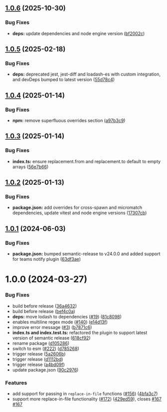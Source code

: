 ## [1.0.6](https://github.com/centralnicgroup-opensource/rtldev-middleware-semantic-release-replace-plugin/compare/v1.0.5...v1.0.6) (2025-10-30)


### Bug Fixes

* **deps:** update dependencies and node engine version ([bf2002c](https://github.com/centralnicgroup-opensource/rtldev-middleware-semantic-release-replace-plugin/commit/bf2002c6e8e79110f88c009ee5c1e8d96f20a0b2))

## [1.0.5](https://github.com/centralnicgroup-opensource/rtldev-middleware-semantic-release-replace-plugin/compare/v1.0.4...v1.0.5) (2025-02-18)


### Bug Fixes

* **deps:** deprecated jest, jest-diff and loadash-es with custom integration, and devDeps bumped to latest version ([55d78c4](https://github.com/centralnicgroup-opensource/rtldev-middleware-semantic-release-replace-plugin/commit/55d78c403e3bc820d7b4813a0b5b12f13ec371f5))

## [1.0.4](https://github.com/centralnicgroup-opensource/rtldev-middleware-semantic-release-replace-plugin/compare/v1.0.3...v1.0.4) (2025-01-14)


### Bug Fixes

* **npm:** remove superfluous overrides section ([a97b3c9](https://github.com/centralnicgroup-opensource/rtldev-middleware-semantic-release-replace-plugin/commit/a97b3c994f8ba8f9332f33ac24da9262b9f7cd6e))

## [1.0.3](https://github.com/centralnicgroup-opensource/rtldev-middleware-semantic-release-replace-plugin/compare/v1.0.2...v1.0.3) (2025-01-14)


### Bug Fixes

* **index.ts:** ensure replacement.from and replacement.to default to empty arrays ([56e7b66](https://github.com/centralnicgroup-opensource/rtldev-middleware-semantic-release-replace-plugin/commit/56e7b66ce5f38ae66b34d2eea7d0fe73bda71292))

## [1.0.2](https://github.com/centralnicgroup-opensource/rtldev-middleware-semantic-release-replace-plugin/compare/v1.0.1...v1.0.2) (2025-01-13)


### Bug Fixes

* **package.json:** add overrides for cross-spawn and micromatch dependencies, update vitest and node engine versions ([17307cb](https://github.com/centralnicgroup-opensource/rtldev-middleware-semantic-release-replace-plugin/commit/17307cb3ebc34eeddcb9549695b0185ffe46fb10))

## [1.0.1](https://github.com/centralnicgroup-opensource/rtldev-middleware-semantic-release-replace-plugin/compare/v1.0.0...v1.0.1) (2024-06-03)


### Bug Fixes

* **package.json:** bumped semantic-release to v24.0.0 and added support for teams notify plugin ([63df3ae](https://github.com/centralnicgroup-opensource/rtldev-middleware-semantic-release-replace-plugin/commit/63df3ae8999e765439a40f848a2f9c84d8477711))

# 1.0.0 (2024-03-27)


### Bug Fixes

* build before release ([36a4632](https://github.com/centralnicgroup-opensource/rtldev-middleware-semantic-release-replace-plugin/commit/36a46329f19069b380fea1a25a7d79cfafbd8735))
* build before release ([bef4c0a](https://github.com/centralnicgroup-opensource/rtldev-middleware-semantic-release-replace-plugin/commit/bef4c0a468596d215eeeb185754e39a6292296f1))
* **deps:** move lodash to dependencies ([#19](https://github.com/centralnicgroup-opensource/rtldev-middleware-semantic-release-replace-plugin/issues/19)) ([81c8098](https://github.com/centralnicgroup-opensource/rtldev-middleware-semantic-release-replace-plugin/commit/81c80989435be9073ca1dca65e24966e28db0639))
* enables multiline regex mode ([#140](https://github.com/centralnicgroup-opensource/rtldev-middleware-semantic-release-replace-plugin/issues/140)) ([e14d13f](https://github.com/centralnicgroup-opensource/rtldev-middleware-semantic-release-replace-plugin/commit/e14d13f74a675a7aa83eab42172db7c8b3dcdf92))
* improve error message ([#3](https://github.com/centralnicgroup-opensource/rtldev-middleware-semantic-release-replace-plugin/issues/3)) ([b7871c6](https://github.com/centralnicgroup-opensource/rtldev-middleware-semantic-release-replace-plugin/commit/b7871c6346bcaf4fce66c0820b20deebaf16286c))
* **index.ts and index.test.ts:** refactored the plugin to support latest version of semantic release ([618cf92](https://github.com/centralnicgroup-opensource/rtldev-middleware-semantic-release-replace-plugin/commit/618cf9202e7d6707b70a1c69a927786d93918412))
* rename package ([d105286](https://github.com/centralnicgroup-opensource/rtldev-middleware-semantic-release-replace-plugin/commit/d105286a34f2162c085537684a5f391f34b65f45))
* switch to esm ([#222](https://github.com/centralnicgroup-opensource/rtldev-middleware-semantic-release-replace-plugin/issues/222)) ([d785268](https://github.com/centralnicgroup-opensource/rtldev-middleware-semantic-release-replace-plugin/commit/d78526808d0b471a112b0007e866af9d2ecc5aee))
* trigger release ([5a2606b](https://github.com/centralnicgroup-opensource/rtldev-middleware-semantic-release-replace-plugin/commit/5a2606b0a5b2565e9788d544eea0df77450c9e4d))
* trigger release ([d1112bd](https://github.com/centralnicgroup-opensource/rtldev-middleware-semantic-release-replace-plugin/commit/d1112bd1f426e659f1f89f3e1bc3d2cbaecc3e5c))
* trigger release ([a4bd09f](https://github.com/centralnicgroup-opensource/rtldev-middleware-semantic-release-replace-plugin/commit/a4bd09f98ffc012077f19b1deeb028c272fb5b20))
* update package.json ([90c2976](https://github.com/centralnicgroup-opensource/rtldev-middleware-semantic-release-replace-plugin/commit/90c29769dfe709821f9aa475c23068ac42d6182e))


### Features

* add support for passing in `replace-in-file` functions ([#156](https://github.com/centralnicgroup-opensource/rtldev-middleware-semantic-release-replace-plugin/issues/156)) ([4bfa3c7](https://github.com/centralnicgroup-opensource/rtldev-middleware-semantic-release-replace-plugin/commit/4bfa3c72181c82f2b981517a30ebca46add5ee50))
* support more replace-in-file functionality ([#172](https://github.com/centralnicgroup-opensource/rtldev-middleware-semantic-release-replace-plugin/issues/172)) ([429ed59](https://github.com/centralnicgroup-opensource/rtldev-middleware-semantic-release-replace-plugin/commit/429ed59bb78cbf5979913fc4a5bc45b7d2c342d4)), closes [#167](https://github.com/centralnicgroup-opensource/rtldev-middleware-semantic-release-replace-plugin/issues/167) [#167](https://github.com/centralnicgroup-opensource/rtldev-middleware-semantic-release-replace-plugin/issues/167)
